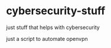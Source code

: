 # cybersecurity-stuff
just stuff that helps with cybersecurity


just a script to automate openvpn 
